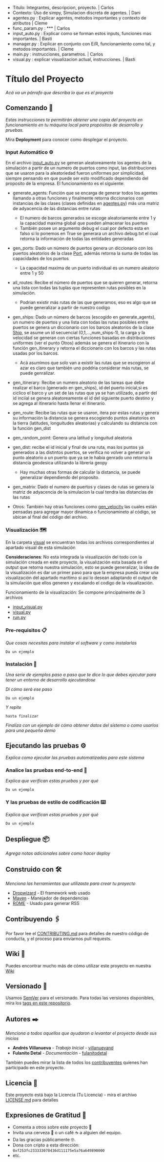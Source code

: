 - Titulo: Integrantes, descripcion, proyecto. | Carlos
- Contexto: Uso de simpy, Simulacion discreta de agentes. | Dani
- agentes.py : Explicar agentes, metodos importantes y contexto de atributos | Cleme
- func_param.py : *** | Carlos
- input_auto.py : Explicar como se forman estos inputs, funciones mas importantes. | Basti
- manager.py : Explicar en conjunto con E/R, funcionamiento como tal, y metodos importantes. | Cleme
- main.py : instrucciones, parametros. | Carlos
- visual.py : explicar visualizacion actual, instrucciones. | Basti

# Título del Proyecto

_Acá va un párrafo que describa lo que es el proyecto_

## Comenzando 🚀

_Estas instrucciones te permitirán obtener una copia del proyecto en funcionamiento en tu máquina local para propósitos de desarrollo y pruebas._

Mira **Deployment** para conocer como desplegar el proyecto.



### Input Automático ⚙️

En el archivo [input_auto.py](clases/input_auto.py) se generan 
aleatoreamente los agentes de la simulación a partir de un numero 
de puertos como input, las distribuciones que se usaron para la 
aleatoriedad fueron uniformes por simplicidad, siempre
pensando en que puede ser esto modificado dependiendo del proposito
de la empresa. El funcionamiento es el siguiente:

- generate_agents: Función que se encarga de generar todos los agentes
llamando a otras funciones y finalmente retorna diccionarios con instancias
de las clases (clases definidas en [agentes.py](/grafo/clases/agentes.py)) más
una matriz de adyacencia de las distancias entre rutas 
    - El numero de barcos generados se escoge aleatoriamente entre 1 y 
    la capacidad maxima global que pueden almacenar los puertos 
    - También posee un argumento debug el cual por defecto esta en falso
    si lo ponemos en True se generara un archivo debug.txt el cual retorna
    la información de todas las entidades generadas

- gen_ports: Dado un número de puertos genera un diccionario con los puertos 
aleatorios de la clase [Port](/grafo/clases/agentes.py#L78), además retorna la
suma de todas las capacidades de los puertos
    - La capacidad maxima de un puerto individual es un numero aleatorio entre 1 y 50

- all_routes: Recibe el número de puertos que se quieren generar, retorna una lista
con todas las tuplas que representen rutas posibles en la simulación.
    - Podrian existir más rutas de las que generamos, eso es algo que se 
    puede generalizar a partir de nuestro codigo

- gen_ships: Dado un número de barcos (escogido en generate_agents), un numero de puertos y una lista con todas las rutas posibles entre puertos se genera un diccionario
con los barcos aleatorios de la clase [Ship](/grafo/clases/agentes.py#L5),
se asume un id secuencial (0,1,...,num_ships-1), la carga y la velocidad
se generan con ciertas funciones basadas en distribuciones uniformes (ver el punto Otros)
además se genera el itinerario con la función gen_itinerary y retorna el diccionario con los barcos y las rutas usadas por los barcos.
    - Acá asumimos que solo van a existir las rutas que se escogieron al azar
    es claro que también uno poddria considerar más rutas, se puede genralizar.

- gen_itinerary: Recibe un numero aleatorio de las tareas que debe realizar el
barco (generado en gen_ships), id del puerto inicial,si es ciclico el barco y un set de las rutas que
ya se han utilizado, a partir del id inciial se genera aleatoreamente el id del 
siguiente puerto destino y se agrega al itinerario hasta llenar el itinerario.

- gen_route: Recibe las rutas que se usaron,  itera por estas rutas y genera su información
la distancia se genera escogiendo puntos aleatorios en la tierra (latitudes, longuitudes aleatorias)
y calculando su distancia con la función gen_dist

- gen_random_point: Genera una latitud y longuitud aleatoria

- gen_dist: recibe el id inicial y final de una ruta, mas los puntos ya generados a las distintos
puertos, se verifica no volver a generar un punto aleatorio a un puerto que ya se le habia genrado uno
retorna la distancia geodesica utilizando la libreria geopy
    - Hay muchas otras formas de calcular la distancia, se puede generalizar dependiendo del proposito.

- gen_matrix: Dado el numero de puertos y clases de rutas se genera la matriz de adyacencia de la simulacion
la cual tendra las distancias de las rutas


- Otros: También hay otras funciones como [gen_velocity](/grafo/clases/input_auto.py#L257) las cuales están pensadas para agregar mayor dinamica o funcionamineto
al código, se ubican al final del código del archivo.








### Visualización 🗺️

En la carpeta [visual](/visual) se encuentran todas los archivos 
correspondientes al apartado visual de esta simulación

**Consideraciones**: No esta integrada la visualización del todo con la simulación creada en este proyecto, la visualización esta basada en el output que retorna nuestra simulación,
esto se puede generalizar, la idea de la visualización es dar un primer paso para que la empresa pueda crear una visualización del apartado maritimo
si así lo desean adaptando el output de la simulación que ellos generen y escalando el codigo de la visualización.

Funcionamiento de la visualización: Se compone principalmente de 3 archivos

- [input_visual.py](/visual/input_visual.py)
- [visual.py](/visual/visual.py)
- [run.py](/visual/run.py)

















### Pre-requisitos 📋

_Que cosas necesitas para instalar el software y como instalarlas_

```
Da un ejemplo
```

### Instalación 🔧

_Una serie de ejemplos paso a paso que te dice lo que debes ejecutar para tener un entorno de desarrollo ejecutandose_

_Dí cómo será ese paso_

```
Da un ejemplo
```

_Y repite_

```
hasta finalizar
```

_Finaliza con un ejemplo de cómo obtener datos del sistema o como usarlos para una pequeña demo_

## Ejecutando las pruebas ⚙️

_Explica como ejecutar las pruebas automatizadas para este sistema_

### Analice las pruebas end-to-end 🔩

_Explica que verifican estas pruebas y por qué_

```
Da un ejemplo
```

### Y las pruebas de estilo de codificación ⌨️

_Explica que verifican estas pruebas y por qué_

```
Da un ejemplo
```

## Despliegue 📦

_Agrega notas adicionales sobre como hacer deploy_

## Construido con 🛠️

_Menciona las herramientas que utilizaste para crear tu proyecto_

* [Dropwizard](http://www.dropwizard.io/1.0.2/docs/) - El framework web usado
* [Maven](https://maven.apache.org/) - Manejador de dependencias
* [ROME](https://rometools.github.io/rome/) - Usado para generar RSS

## Contribuyendo 🖇️

Por favor lee el [CONTRIBUTING.md](https://gist.github.com/villanuevand/xxxxxx) para detalles de nuestro código de conducta, y el proceso para enviarnos pull requests.

## Wiki 📖

Puedes encontrar mucho más de cómo utilizar este proyecto en nuestra [Wiki](https://github.com/tu/proyecto/wiki)

## Versionado 📌

Usamos [SemVer](http://semver.org/) para el versionado. Para todas las versiones disponibles, mira los [tags en este repositorio](https://github.com/tu/proyecto/tags).

## Autores ✒️

_Menciona a todos aquellos que ayudaron a levantar el proyecto desde sus inicios_

* **Andrés Villanueva** - *Trabajo Inicial* - [villanuevand](https://github.com/villanuevand)
* **Fulanito Detal** - *Documentación* - [fulanitodetal](#fulanito-de-tal)

También puedes mirar la lista de todos los [contribuyentes](https://github.com/your/project/contributors) quíenes han participado en este proyecto. 

## Licencia 📄

Este proyecto está bajo la Licencia (Tu Licencia) - mira el archivo [LICENSE.md](LICENSE.md) para detalles

## Expresiones de Gratitud 🎁

* Comenta a otros sobre este proyecto 📢
* Invita una cerveza 🍺 o un café ☕ a alguien del equipo. 
* Da las gracias públicamente 🤓.
* Dona con cripto a esta dirección: `0xf253fc233333078436d111175e5a76a649890000`
* etc.



